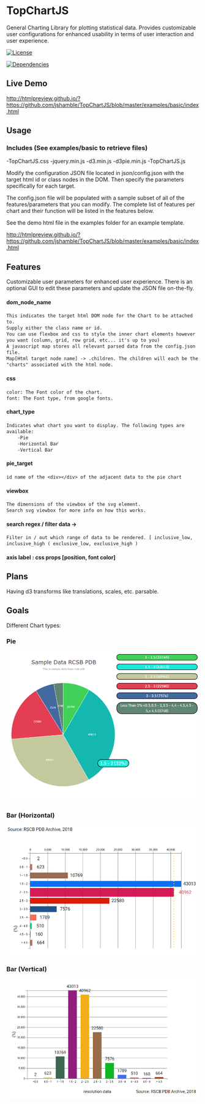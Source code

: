 # TopChartJS

General Charting Library for plotting statistical data.
Provides customizable user configurations for enhanced usability in terms of user interaction and user experience.

[![License][license-badge]][license-badge-url] 
 
[license-badge]: https://img.shields.io/aur/license/yaourt.svg
[devDependencies-badge]: https://img.shields.io/david/dev/mrdoob/three.js.svg
[license-badge-url]: ./LICENSE
[![Dependencies][dependencies-badge]][dependencies-badge-url]

[dependencies-badge]: https://img.shields.io/david/mrdoob/three.js.svg
[dependencies-badge-url]: https://david-dm.org/mrdoob/three.js
[devDependencies-badge]: https://img.shields.io/david/dev/mrdoob/three.js.svg
[devDependencies-badge-url]: https://david-dm.org/mrdoob/three.js#info=devDependencies

## Live Demo
 
http://htmlpreview.github.io/?https://github.com/jshamble/TopChartJS/blob/master/examples/basic/index.html

## Usage

### Includes (See examples/basic to retrieve files)

-TopChartJS.css 
-jquery.min.js
-d3.min.js
-d3pie.min.js
-TopChartJS.js

Modify the configuration JSON file located in json/config.json with the target html id or class nodes in the DOM.
Then specify the parameters specifically for each target.

The config.json file will be populated with a sample subset of all of the features/parameters that you can modify.
The complete list of features per chart and their function will be listed in the features below.

See the demo html file in the examples folder for an example template.

http://htmlpreview.github.io/?https://github.com/jshamble/TopChartJS/blob/master/examples/basic/index.html

## Features

Customizable user parameters for enhanced user experience.
There is an optional GUI to edit these parameters and update the JSON file on-the-fly.

#### dom_node_name
	This indicates the target html DOM node for the Chart to be attached to. 
	Supply either the class name or id.
	You can use flexbox and css to style the inner chart elements however you want (column, grid, row grid, etc... it's up to you)
	A javascript map stores all relevant parsed data from the config.json file. 
	Map[Html target node name] -> .children. The children will each be the "charts" associated with the html node.
#### css
	color: The Font color of the chart.
	font: The Font type, from google fonts.
#### chart_type
	Indicates what chart you want to display. The following types are available:
		-Pie
		-Horizontal Bar
		-Vertical Bar
#### pie_target
	id name of the <div></div> of the adjacent data to the pie chart
#### viewbox
	The dimensions of the viewbox of the svg element. 
	Search svg viewbox for more info on how this works.
#### search regex / filter data -> 
	Filter in / out which range of data to be rendered. [ inclusive_low, inclusive_high ( exclusive_low, exclusive_high )
#### axis label : css props [position, font color]
		

## Plans

Having d3 transforms like translations, scales, etc. parsable.
		
## Goals

Different Chart types:

### Pie

![alt text](https://github.com/jshamble/TopChartJS/blob/master/examples/basic/img/Pie.png)

### Bar (Horizontal)

![alt text](https://github.com/jshamble/TopChartJS/blob/master/examples/basic/img/Horizontal%20Bar.png)

### Bar (Vertical)

![alt text](https://github.com/jshamble/TopChartJS/blob/master/examples/basic/img/Vertical%20Bar.png)
